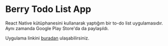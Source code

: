 # Berry Todo List App
React Native kütüphanesini kullanarak yaptığım bir to-do list uygulamasıdır. Aynı zamanda Google Play Store'da da paylaşıldı.

Uygulama linkini [buradan](https://play.google.com/store/apps/details?id=com.oguzydz.berry) ulaşabilirsiniz.
